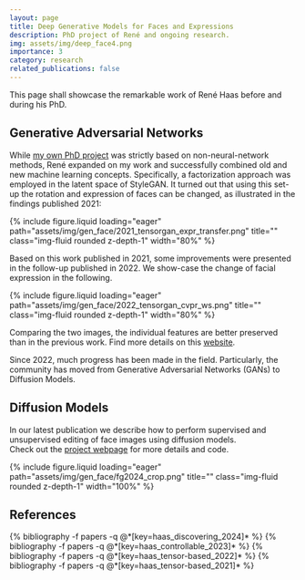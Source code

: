 ```yaml
---
layout: page
title: Deep Generative Models for Faces and Expressions
description: PhD project of René and ongoing research.
img: assets/img/deep_face4.png
importance: 3
category: research
related_publications: false
---
```


This page shall showcase the remarkable work of René Haas before and during his PhD.

## Generative Adversarial Networks

While [my own PhD project](https://stellagrasshof.com/projects/1_project/) was strictly based on non-neural-network methods, René expanded on my work and successfully combined old and new machine learning concepts.
Specifically, a factorization approach was employed in the latent space of StyleGAN. 
It turned out that using this set-up the rotation and expression of faces can be changed, as illustrated in the findings published 2021:

{% include figure.liquid loading="eager" path="assets/img/gen_face/2021_tensorgan_expr_transfer.png" title="" class="img-fluid rounded z-depth-1" width="80%" %}

Based on this work published in 2021, some improvements were presented in the follow-up published in 2022. 
We show-case the change of facial expression in the following. 

{% include figure.liquid loading="eager" path="assets/img/gen_face/2022_tensorgan_cvpr_ws.png" title="" class="img-fluid rounded z-depth-1" width="80%" %}

Comparing the two images, the individual features are better preserved than in the previous work. Find more details on this [website](https://github.com/renhaa/tensorgan). 

Since 2022, much progress has been made in the field. Particularly, the community has moved from Generative Adversarial Networks (GANs) to Diffusion Models. 

## Diffusion Models

In our latest publication we describe how to perform supervised and unsupervised editing of face images using diffusion models.  
Check out the [project webpage](https://github.com/renhaa/semantic-diffusion) for more details and code.

{% include figure.liquid loading="eager" path="assets/img/gen_face/fg2024_crop.png" title="" class="img-fluid rounded z-depth-1" width="100%" %}



## References
<div class="publications">
  {% bibliography -f papers -q @*[key=haas_discovering_2024]* %}
  {% bibliography -f papers -q @*[key=haas_controllable_2023]* %}
  {% bibliography -f papers -q @*[key=haas_tensor-based_2022]* %}  
  {% bibliography -f papers -q @*[key=haas_tensor-based_2021]* %}    
</div>
